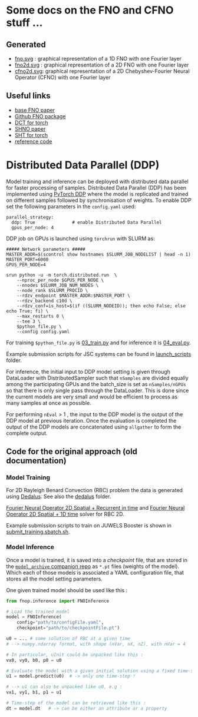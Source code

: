 # Some docs on the FNO and CFNO stuff ...

## Generated

- [fno.svg](./fno.svg) : graphical representation of a 1D FNO with one Fourier layer
- [fno2d.svg](./fno2d.svg) : graphical representation of a 2D FNO with one Fourier layer
- [cfno2d.svg](./cfno2d.svg): graphical representation of a 2D Chebyshev-Fourier Neural Operator (CFNO) with one Fourier layer 

## Useful links

- [base FNO paper](https://arxiv.org/pdf/2010.08895)
- [Github FNO package](https://github.com/neuraloperator/neuraloperator)
- [DCT for torch](https://github.com/zh217/torch-dct)
- [SHNO paper](https://arxiv.org/pdf/2306.03838)
- [SHT for torch](https://github.com/NVIDIA/torch-harmonics)
- [reference code](https://github.com/neuraloperator/neuraloperator.git)

# Distributed Data Parallel (DDP)

Model training and inference can be deployed with distributed data parallel for faster processing of samples. Distributed Data Parallel (DDP) has been implemented using [PyTorch DDP](https://pytorch.org/docs/stable/notes/ddp.html#distributed-data-parallel) where the model is replicated and trained on different samples followed by synchronisation of weights.
To enable DDP set the following parameters in the `config.yaml` used:
```
parallel_strategy:
  ddp: True              # enable Distributed Data Parallel
  gpus_per_node: 4
```
DDP job on GPUs is launched using `torchrun`  with SLURM as:
```
##### Network parameters #####
MASTER_ADDR=$(scontrol show hostnames $SLURM_JOB_NODELIST | head -n 1)
MASTER_PORT=6000
GPUS_PER_NODE=4

srun python -u -m torch.distributed.run  \
    --nproc_per_node $GPUS_PER_NODE \
    --nnodes $SLURM_JOB_NUM_NODES \
    --node_rank $SLURM_PROCID \
    --rdzv_endpoint $MASTER_ADDR:$MASTER_PORT \
    --rdzv_backend c10d \
    --rdzv_conf=is_host=$(if ((SLURM_NODEID)); then echo False; else echo True; fi) \
    --max_restarts 0 \
    --tee 3 \
    $python_file.py \
    --config config.yaml
```
For training `$python_file.py` is [03_train.py](../scripts/03_train.py) and for inference it is [04_eval.py](../scripts/04_eval.py).

Example submission scripts for JSC systems can be found in [launch_scripts](../utils/launch_scripts/) folder.

For inference, the initial input to DDP model setting is given through DataLoader with DistributedSampler such that `nSamples` are divided equally among the participating GPUs and the batch_size is set as `nSamples/nGPUs` so that there is only single pass through the DataLoader. This is done since the current models are very small and would be efficient to process as many samples at once as possible.

For performing `nEval` > 1 , the input to the DDP model is the output of the DDP model at previous iteration. Once the evaluation is completed the output of the DDP models are concatenated using `allgather` to form the complete output.


## Code for the original approach (old documentation)

### Model Training

For 2D Rayleigh Benard Convection (RBC) problem the data is generated using [Dedalus](https://dedalus-project.readthedocs.io/en/latest/pages/examples/ivp_2d_rayleigh_benard.html). See also the [dedalus](./dedalus/) folder.

[Fourier Neural Operator 2D Spatial + Recurrent in time](../cfno/models/fno2d.py) and [Fourier Neural Operator 2D Spatial + 1D time](../cfno/models/fno3d.py) solver for RBC 2D.

Example submission scripts to train on JUWELS Booster is shown in [submit_training.sbatch.sh](../utils/launch_scripts/submit_training.sbatch.sh).

### Model Inference

Once a model is trained, it is saved into a _checkpoint_ file, that are stored in the [`model_archive` companion repo](https://codebase.helmholtz.cloud/neuralpint/model_archive) as `*.pt` files 
(weights of the model).
Which each of those models is associated a YAML configuration file, that stores all the model setting
parameters.

One given trained model should be used like this :

```python
from fnop.inference import FNOInference

# Load the trained model
model = FNOInference(
    config="path/to/configFile.yaml",
    checkpoint="path/to/checkpointFile.pt")

u0 = ... # some solution of RBC at a given time
# --> numpy.ndarray format, with shape (nVar, nX, nZ), with nVar = 4

# In particular, uInit could be unpacked like this :
vx0, vy0, b0, p0 = u0

# Evaluate the model with a given initial solution using a fixed time-step
u1 = model.predict(u0)  # -> only one time-step !

# --> u1 can also be unpacked like u0, e.g :
vx1, vy1, b1, p1 = u1

# Time-step of the model can be retrieved like this :
dt = model.dt 	# -> can be either an attribute or a property
```

